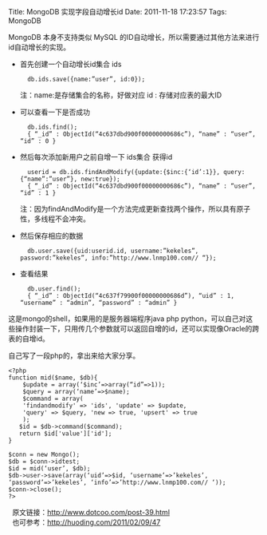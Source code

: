Title: MongoDB 实现字段自动增长id
Date: 2011-11-18 17:23:57
Tags: MongoDB


MongoDB 本身不支持类似 MySQL 的ID自动增长，所以需要通过其他方法来进行id自动增长的实现。  

* 首先创建一个自动增长id集合 ids  

		db.ids.save({name:”user”, id:0});
		
	注：name:是存储集合的名称，好做对应
	id : 存储对应表的最大ID

* 可以查看一下是否成功  

		db.ids.find();
		{ “_id” : ObjectId(“4c637dbd900f00000000686c”), “name” : “user”, “id” : 0 }

* 然后每次添加新用户之前自增一下 ids集合 获得id

		userid = db.ids.findAndModify({update:{$inc:{‘id’:1}}, query:{“name”:”user”}, new:true});
		{ “_id” : ObjectId(“4c637dbd900f00000000686c”), “name” : “user”, “id” : 1 }
		
	注：因为findAndModify是一个方法完成更新查找两个操作，所以具有原子性，多线程不会冲突。

* 然后保存相应的数据

		db.user.save({uid:userid.id, username:”kekeles”, password:”kekeles”, info:”http://www.lnmp100.com// “});

* 查看结果

		db.user.find();
		{ “_id” : ObjectId(“4c637f79900f00000000686d”), “uid” : 1, “username” : “admin”, “password” : “admin” }

这是mongo的shell，如果用的是服务器端程序java php python，可以自己对这些操作封装一下，只用传几个参数就可以返回自增的id，还可以实现像Oracle的跨表的自增id。

自己写了一段php的，拿出来给大家分享。
    
    
    <?php
    function mid($name, $db){
        $update = array(‘$inc’=>array(“id”=>1));
        $query = array(‘name’=>$name);
        $command = array(
        'findandmodify' => 'ids', 'update' => $update,
        'query' => $query, 'new => true, 'upsert' => true
        );
       $id = $db->command($command);
       return $id['value']['id'];
    }
    
    $conn = new Mongo();
    $db = $conn->idtest;
    $id = mid(‘user’, $db);
    $db->user->save(array(‘uid’=>$id, ‘username’=>’kekeles’, ‘password’=>’kekeles’, ‘info’=>’http://www.lnmp100.com// ‘));
    $conn->close();
    ?>

  原文链接：<http://www.dotcoo.com/post-39.html>   
  也可参考：<http://huoding.com/2011/02/09/47>